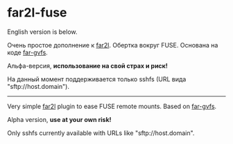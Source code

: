 # far2l-fuse

English version is below.

Очень простое дополнение к [far2l](https://github.com/elfmz/far2l). Обертка вокруг FUSE. Основана на коде [far-gvfs](https://github.com/cycleg/far-gvfs).

Альфа-версия, **использование на свой страх и риск!**

На данный момент поддерживается только sshfs (URL вида "sftp://host.domain").

---

Very simple [far2l](https://github.com/elfmz/far2l) plugin to ease FUSE remote mounts. Based on [far-gvfs](https://github.com/cycleg/far-gvfs).

Alpha version, **use at your own risk!**

Only sshfs currently available with URLs like "sftp://host.domain".

